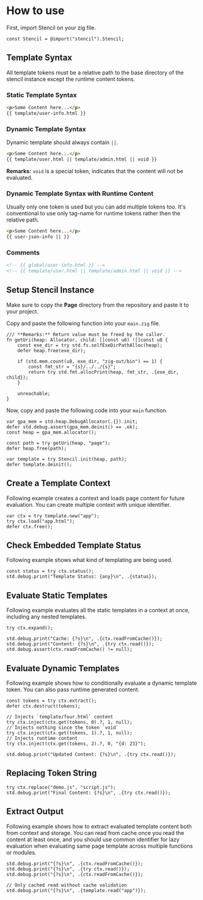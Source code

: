# How to use

First, import Stencil on your zig file.

```zig
const Stencil = @import("stencil").Stencil;
```

## Template Syntax

All template tokens must be a relative path to the base directory of the stencil instance except the runtime content tokens.

### Static Template Syntax

```html
<p>Some Content here...</p>
{{ template/user-info.html }}
```

### Dynamic Template Syntax

Dynamic template should always contain `||`.

```html
<p>Some Content here...</p>
{{ template/user.html || template/admin.html || void }}
```

**Remarks:** `void` is a special token, indicates that the content will not be evaluated.

### Dynamic Template Syntax with Runtime Content

Usually only one token is used but you can add multiple tokens too. It's conventional to use only tag-name for runtime tokens rather then the relative path.

```html
<p>Some Content here...</p>
{{ user-json-info || }}
```

### Comments

```html
<!-- {{ global/user-info.html }} -->
<!-- {{ template/user.html || template/admin.html || void }} -->
```

## Setup Stencil Instance

Make sure to copy the **Page** directory from the repository and paste it to your project.

Copy and paste the following function into your `main.zig` file.

```zig
/// **Remarks:** Return value must be freed by the caller.
fn getUri(heap: Allocator, child: []const u8) ![]const u8 {
    const exe_dir = try std.fs.selfExeDirPathAlloc(heap);
    defer heap.free(exe_dir);

    if (std.mem.count(u8, exe_dir, "zig-out/bin") == 1) {
        const fmt_str = "{s}/../../{s}";
        return try std.fmt.allocPrint(heap, fmt_str, .{exe_dir, child});
    }

    unreachable;
}
```

Now, copy and paste the following code into your `main` function.

```zig
var gpa_mem = std.heap.DebugAllocator(.{}).init;
defer std.debug.assert(gpa_mem.deinit() == .ok);
const heap = gpa_mem.allocator();

const path = try getUri(heap, "page");
defer heap.free(path);

var template = try Stencil.init(heap, path);
defer template.deinit();
```

## Create a Template Context

Following example creates a context and loads page content for future evaluation. You can create multiple context with unique identifier.

```zig
var ctx = try template.new("app");
try ctx.load("app.html");
defer ctx.free();
```

## Check Embedded Template Status

Following example shows what kind of templating are being used.

```zig
const status = try ctx.status();
std.debug.print("Template Status: {any}\n", .{status});
```

## Evaluate Static Templates

Following example evaluates all the static templates in a context at once, including any nested templates.

```zig
try ctx.expand();

std.debug.print("Cache: {?s}\n", .{ctx.readFromCache()});
std.debug.print("Content: {?s}\n", .{try ctx.read()});
std.debug.assert(ctx.readFromCache() != null);
```

## Evaluate Dynamic Templates

Following example shows how to conditionally evaluate a dynamic template token. You can also pass runtime generated content.

```zig
const tokens = try ctx.extract();
defer ctx.destruct(tokens);

// Injects `template/four.html` content
try ctx.inject(ctx.get(tokens, 0).?, 1, null);
// Injects nothing since the token `void`
try ctx.inject(ctx.get(tokens, 1).?, 1, null);
// Injects runtime content
try ctx.inject(ctx.get(tokens, 2).?, 0, "{d: 23}");

std.debug.print("Updated Content: {?s}\n", .{try ctx.read()});
```

## Replacing Token String

```zig
try ctx.replace("demo.js", "script.js");
std.debug.print("Final Content: {?s}\n", .{try ctx.read()});
```

## Extract Output

Following example shows how to extract evaluated template content both from context and storage. You can read from cache once you read the content at least once, and you should use common identifier for lazy evaluation when evaluating same page template across multiple functions or modules.

```zig
std.debug.print("{?s}\n", .{ctx.readFromCache()});
std.debug.print("{?s}\n", .{try ctx.read()});
std.debug.print("{?s}\n", .{ctx.readFromCache()});

// Only cached read without cache validation
std.debug.print("{?s}\n", .{template.read("app")});
```
